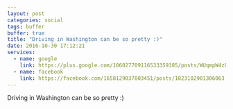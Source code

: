 ```yaml
---
layout: post
categories: social
tags: buffer
buffer: true
title: "Driving in Washington can be so pretty :)"
date: 2016-10-30 17:12:21
services: 
  - name: google
    link: https://plus.google.com/106027709116533359385/posts/WUqmpW4zPPA
  - name: facebook
    link: https://facebook.com/1658129037803451/posts/1823102901306063
---
```


Driving in Washington can be so pretty :)
